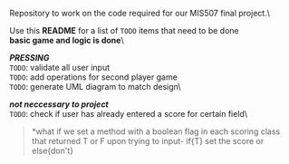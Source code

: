 Repository to work on the code required for our MIS507 final project.\


Use this **README** for a list of `TODO` items that need to be done\
**basic game and logic is done**\

***PRESSING***\
`TODO`: validate all user input\
`TODO`: add operations for second player game\
`TODO`: generate UML diagram to match design\

***not neccessary to project***\
`TODO`: check if user has already entered a score for certain field\
>*what if we set a method with a boolean flag in each scoring class that returned T or F upon trying to input- if{T} set the score or else{don't}
        
